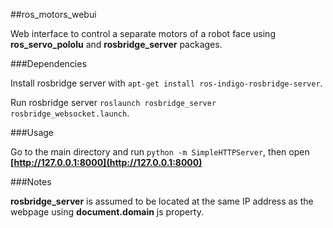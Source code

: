 ##ros_motors_webui

Web interface to control a separate motors of a robot face using **ros_servo_pololu** and **rosbridge_server** packages.

###Dependencies

Install rosbridge server with `apt-get install ros-indigo-rosbridge-server`.

Run rosbridge server `roslaunch rosbridge_server rosbridge_websocket.launch`.

###Usage

Go to the main directory and run `python -m SimpleHTTPServer`, then open **[http://127.0.0.1:8000](http://127.0.0.1:8000)**

###Notes

**rosbridge_server** is assumed to be located at the same IP address as the webpage using **document.domain** js property.
